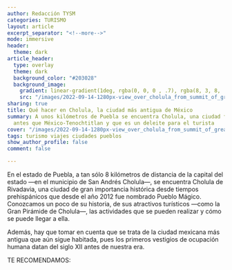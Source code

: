 ```yaml
---
author: Redacción TYSM
categories: TURISMO
layout: article
excerpt_separator: "<!--more-->"
mode: immersive
header:
  theme: dark
article_header:
  type: overlay
  theme: dark
  background_color: "#203028"
  background_image:
    gradient: linear-gradient(1deg, rgba(0, 0, 0 , .7), rgba(8, 3, 8, .9))
    src: "/images/2022-09-14-1280px-view_over_cholula_from_summit_of_great_pyramid_-_cholula_-_puebla_-_mexico_-14924947814.jpeg"
sharing: true
title: Qué hacer en Cholula, la ciudad más antigua de México
summary: A unos kilómetros de Puebla se encuentra Cholula, una ciudad fundada incluso
  antes que México-Tenochtitlan y que es un deleite para el turista
cover: "/images/2022-09-14-1280px-view_over_cholula_from_summit_of_great_pyramid_-_cholula_-_puebla_-_mexico_-14924947814.jpeg"
tags: turismo viajes ciudades pueblos
show_author_profile: false
comment: false

---
```

En el estado de Puebla, a tan sólo 8 kilómetros de distancia de la capital del estado —en el municipio de San Andrés Cholula—, se encuentra Cholula de Rivadavia, una ciudad de gran importancia histórica desde tiempos prehispánicos que desde el año 2012 fue nombrado Pueblo Mágico. Conozcamos un poco de su historia, de sus atractivos turísticos —como la Gran Pirámide de Cholula—, las actividades que se pueden realizar y cómo se puede llegar a ella.

Además, hay que tomar en cuenta que se trata de la ciudad mexicana más antigua que aún sigue habitada, pues los primeros vestigios de ocupación humana datan del siglo XII antes de nuestra era.

TE RECOMENDAMOS: